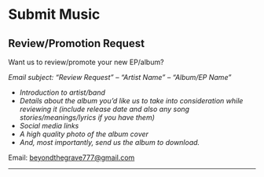  <h1>Submit Music</h1>

<h2>Review/Promotion Request</h2>

Want us to review/promote your new EP/album?

*Email subject: “Review Request” – “Artist Name” – “Album/EP Name”*

- *Introduction to artist/band*
- *Details about the album you’d like us to take into consideration while reviewing it (include release date and also any song stories/meanings/lyrics if you have them)*
- *Social media links*
- *A high quality photo of the album cover*
- *And, most importantly, send us the album to download.*


Email: beyondthegrave777@gmail.com

<hr>